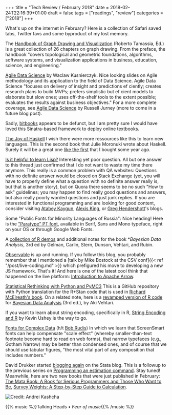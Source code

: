 +++
title = "Tech Review / February 2018"
date = 2018-02-24T22:16:39+01:00
draft = false
tags = ["readings", "review"]
categories = ["2018"]
+++

What's up on the internet in February? Here is a collection of Safari saved tabs, Twitter favs and some byproduct of my lost memory.

<!--more-->

The [Handbook of Graph Drawing and Visualization](https://cs.brown.edu/~rt/gdhandbook/) (Roberto Tamassia, Ed.) is a great collection of 26 chapters on graph drawing. From the preface, the handbook "covers topological and geometric foundations, algorithms, software systems, and visualization applications in business, education, science, and engineering."

[Agile Data Science](http://2016.agileturas.lt/vilnius/wp-content/uploads/2016/10/5.3-2-Waclaw-Kusnierszyk-Agile-Data-Science.pdf) by Waclaw Kusnierczyk. Nice looking slides on Agile methodology and its application to the field of Data Science. Agile Data Science "focuses on delivery of insight and predictions ef ciently; creates research plans to build MVPs; prefers simplistic but ef cient models to elaborate but slow ones; uses off-the-shelf tools to the extent possible; evaluates the results against business objectives." For a more complete coverage, see [Agile Data Science](http://shop.oreilly.com/product/0636920025054.do) by Russell Jurney (more to come in a future blog post).

Sadly, [bitbooks](https://github.com/bitbooks) appears to be defunct, but I am pretty sure I would have loved this Sinatra-based framework to deploy online textbooks.

[The Joy of Haskell](https://joyofhaskell.com) I wish there were more ressources like this to learn new languages. This is the second book that Julie Moronuki wrote about Haskell. Surely it will be a great one [like the first](http://haskellbook.com) that I bought some year ago.

[Is it helpful to learn Lisp?](https://www.quora.com/Is-it-helpful-to-learn-Lisp) Interesting yet poor question. All but one answer to this thread just confirmed that I do not want to waste my time there anymore. This really is a common problem with QA websites: Questions with no definite answer would be closed on Stack Exchange (yet, you will have to properly define what a question with no definite answer really is, but that is another story), but on Quora there seems to be no such "How to ask" guidelines; you may happen to find really good questions and answers, but also really poorly worded questions and just junk replies. If you are interested in functional programming and are looking for good content, consider visiting [Atabey Kaygun](https://kaygun.tumblr.com), [Alexis King](https://lexi-lambda.github.io), or [Greg Hendershott](http://www.greghendershott.com)'s blogs.

Some "Public Fonts for Minority Languages of Russia": Nice heading! Here is the ["Paratype" PT font](https://www.paratype.com/public/), available in Serif, Sans and Mono typeface, right on your OS or through Google Web Fonts.

A [collection of R demos](https://github.com/avehtari/BDA_R_demos) and additional notes for the book \*_Bayesian Data Analysis_, 3rd ed by Gelman, Carlin, Stern, Dunson, Vehtari, and Rubin.

[Observable](https://beta.observablehq.com) is up and running. If you follow this blog, you probably remember that I mentioned a [talk by Mike Bostock at the CSV conf]{{< ref "/post/live-coding.md" >}} which prefigured his move to developing a new JS framework. That's it! And here is one of the latest cool think that happened on the live platform: [Introduction to Apache Arrow](https://beta.observablehq.com/@theneuralbit/introduction-to-apache-arrow).

[Statistical Rethinking with Python and PyMC3](https://github.com/aloctavodia/Statistical-Rethinking-with-Python-and-PyMC3) This is a GitHub repository with Python translation for the R+Stan code that is used in [Richard McElreath's book](http://xcelab.net/rm/statistical-rethinking/). On a related note, here is a [revamped version of R code](https://github.com/avehtari/BDA_R_demos) for [Bayesian Data Analysis](http://www.stat.columbia.edu/~gelman/book/) (3rd ed.), by Aki Vehtari.

If you want to learn about string encoding, specifically in R, [String Encoding and R](https://kevinushey.github.io/blog/2018/02/21/string-encoding-and-r/) by Kevin Ushey is the way to go.

[Fonts for Complex Data](https://www.typography.com/blog/fonts-for-complex-data) (h/t [Bob Rudis](https://twitter.com/hrbrmstr/status/966280510585626624)) In which we learn that ScreenSmart fonts can help compensate "scale effect" (whereby smaller-than-text footnote become hard to read on web forms), that narrow typefaces (e.g., Gotham Narrow) may be better than condensed ones, and of course that we should use tabular figures, "the most vital part of any composition that includes numbers."

David Drukker started [blogging again](https://blog.stata.com/2018/02/15/programming-an-estimation-command-in-stata-preparing-to-write-a-plugin/) on the Stata blog. This is a followup to the previous series on [Programming an estimation command](https://blog.stata.com/2016/01/15/programming-an-estimation-command-in-stata-a-map-to-posted-entries/). Stay tuned! Meanwhile, here are two new books that were just published in February: [The Mata Book: A Book for Serious Programmers and Those Who Want to Be](http://www.stata-press.com/books/mata-book/), [Survey Weights: A Step-by-Step Guide to Calculation](http://www.stata-press.com/books/survey-weights/).

![Credit: [Andrei Kashcha](https://github.com/anvaka/circles)](/img/spirograph.gif)

{{% music %}}Talking Heads • _Fear of music_{{% /music %}}

